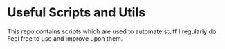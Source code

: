 # Useful Scripts and Utils

This repo contains scripts which are used to automate stuff I regularly do.
Feel free to use and improve upon them.
